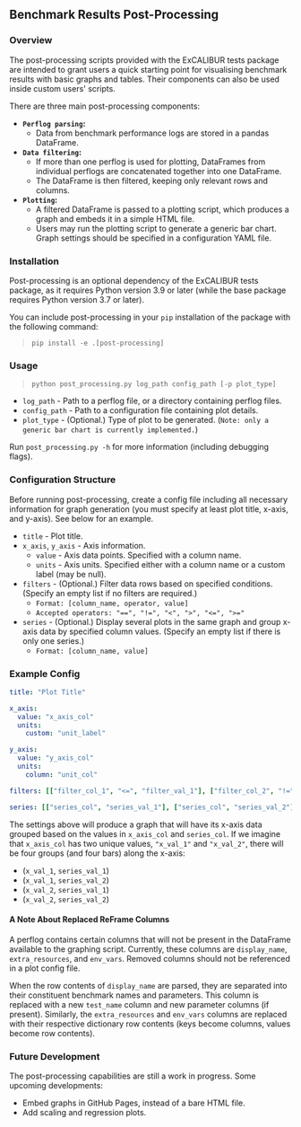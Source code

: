 ## Benchmark Results Post-Processing

### Overview

The post-processing scripts provided with the ExCALIBUR tests package are intended to grant users a quick starting point for visualising benchmark results with basic graphs and tables. Their components can also be used inside custom users' scripts.

There are three main post-processing components:
- **`Perflog parsing`:**
  - Data from benchmark performance logs are stored in a pandas DataFrame.
- **`Data filtering`:**
  - If more than one perflog is used for plotting, DataFrames from individual perflogs are concatenated together into one DataFrame.
  - The DataFrame is then filtered, keeping only relevant rows and columns.
- **`Plotting`:**
  - A filtered DataFrame is passed to a plotting script, which produces a graph and embeds it in a simple HTML file.
  - Users may run the plotting script to generate a generic bar chart. Graph settings should be specified in a configuration YAML file.

### Installation

Post-processing is an optional dependency of the ExCALIBUR tests package, as it requires Python version 3.9 or later (while the base package requires Python version 3.7 or later).

You can include post-processing in your `pip` installation of the package with the following command:

> ```pip install -e .[post-processing]```

### Usage

>```python post_processing.py log_path config_path [-p plot_type]```

- `log_path` - Path to a perflog file, or a directory containing perflog files.
- `config_path` - Path to a configuration file containing plot details.
- `plot_type` - (Optional.) Type of plot to be generated. (`Note: only a generic bar chart is currently implemented.`)

Run `post_processing.py -h` for more information (including debugging flags).

### Configuration Structure

Before running post-processing, create a config file including all necessary information for graph generation (you must specify at least plot title, x-axis, and y-axis). See below for an example.

- `title` - Plot title.
- `x_axis`, `y_axis` - Axis information.
    - `value` - Axis data points. Specified with a column name.
    - `units` - Axis units. Specified either with a column name or a custom label (may be null).
- `filters` - (Optional.) Filter data rows based on specified conditions. (Specify an empty list if no filters are required.)
  - `Format: [column_name, operator, value]`
  - `Accepted operators: "==", "!=", "<", ">", "<=", ">="`
- `series` - (Optional.) Display several plots in the same graph and group x-axis data by specified column values. (Specify an empty list if there is only one series.)
  - `Format: [column_name, value]`

### Example Config

```yaml
title: "Plot Title"

x_axis:
  value: "x_axis_col"
  units:
    custom: "unit_label"

y_axis:
  value: "y_axis_col"
  units:
    column: "unit_col"

filters: [["filter_col_1", "<=", "filter_val_1"], ["filter_col_2", "!=", "filter_val_2"]]

series: [["series_col", "series_val_1"], ["series_col", "series_val_2"]]
```

The settings above will produce a graph that will have its x-axis data grouped based on the values in `x_axis_col` and `series_col`. If we imagine that `x_axis_col` has two unique values, `"x_val_1"` and `"x_val_2"`, there will be four groups (and four bars) along the x-axis:

- (`x_val_1`, `series_val_1`)
- (`x_val_1`, `series_val_2`)
- (`x_val_2`, `series_val_1`)
- (`x_val_2`, `series_val_2`)

#### A Note About Replaced ReFrame Columns

A perflog contains certain columns that will not be present in the DataFrame available to the graphing script. Currently, these columns are `display_name`, `extra_resources`, and `env_vars`. Removed columns should not be referenced in a plot config file.

When the row contents of `display_name` are parsed, they are separated into their constituent benchmark names and parameters. This column is replaced with a new `test_name` column and new parameter columns (if present). Similarly, the `extra_resources` and `env_vars` columns are replaced with their respective dictionary row contents (keys become columns, values become row contents).

### Future Development

The post-processing capabilities are still a work in progress. Some upcoming developments:
-  Embed graphs in GitHub Pages, instead of a bare HTML file.
-  Add scaling and regression plots.